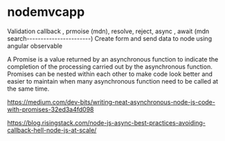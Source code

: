 # nodemvcapp



Validation
callback , prmoise (mdn), resolve, reject, async , await  (mdn search-----------------------)
Create form and send data to node using angular
observable


A Promise is a value returned by an asynchronous function to indicate the completion of the processing carried out by the asynchronous function. Promises can be nested within each other to make code look better and easier to maintain when many asynchronous function need to be called at the same time.


https://medium.com/dev-bits/writing-neat-asynchronous-node-js-code-with-promises-32ed3a4fd098

https://blog.risingstack.com/node-js-async-best-practices-avoiding-callback-hell-node-js-at-scale/
